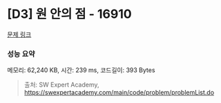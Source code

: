 # [D3] 원 안의 점 - 16910 

[문제 링크](https://swexpertacademy.com/main/code/problem/problemDetail.do?contestProbId=AYcllbDqUVgDFASR) 

### 성능 요약

메모리: 62,240 KB, 시간: 239 ms, 코드길이: 393 Bytes



> 출처: SW Expert Academy, https://swexpertacademy.com/main/code/problem/problemList.do